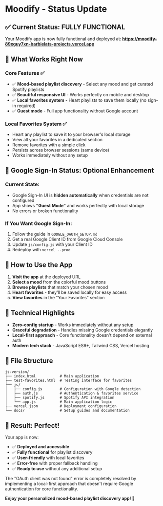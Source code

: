 # Moodify - Status Update

## ✅ Current Status: FULLY FUNCTIONAL

Your Moodify app is now fully functional and deployed at:
**https://moodify-89xguy7xn-barbielats-projects.vercel.app**

## 🎯 What Works Right Now

### Core Features ✅
- ✅ **Mood-based playlist discovery** - Select any mood and get curated Spotify playlists
- ✅ **Beautiful responsive UI** - Works perfectly on mobile and desktop  
- ✅ **Local favorites system** - Heart playlists to save them locally (no sign-in required)
- ✅ **Guest mode** - Full app functionality without Google account

### Local Favorites System ✅
- Heart any playlist to save it to your browser's local storage
- View all your favorites in a dedicated section
- Remove favorites with a simple click
- Persists across browser sessions (same device)
- Works immediately without any setup

## 🔧 Google Sign-In Status: Optional Enhancement

### Current State: 
- Google Sign-In UI is **hidden automatically** when credentials are not configured
- App shows **"Guest Mode"** and works perfectly with local storage
- No errors or broken functionality

### If You Want Google Sign-In:
1. Follow the guide in `GOOGLE_OAUTH_SETUP.md`
2. Get a real Google Client ID from Google Cloud Console  
3. Update `js/config.js` with your Client ID
4. Redeploy with `vercel --prod`

## 🎵 How to Use the App

1. **Visit the app** at the deployed URL
2. **Select a mood** from the colorful mood buttons
3. **Browse playlists** that match your chosen mood
4. **Heart favorites** - they'll be saved locally for easy access
5. **View favorites** in the "Your Favorites" section

## 🚀 Technical Highlights

- **Zero-config startup** - Works immediately without any setup
- **Graceful degradation** - Handles missing Google credentials elegantly
- **Local-first approach** - Core functionality doesn't depend on external auth
- **Modern tech stack** - JavaScript ES6+, Tailwind CSS, Vercel hosting

## 📂 File Structure

```
js-version/
├── index.html           # Main application
├── test-favorites.html  # Testing interface for favorites
├── js/
│   ├── config.js        # Configuration with Google detection
│   ├── auth.js          # Authentication & favorites service
│   ├── spotify.js       # Spotify API integration
│   └── app.js           # Main application logic
├── vercel.json          # Deployment configuration
└── docs/                # Setup guides and documentation
```

## 🎉 Result: Perfect!

Your app is now:
- ✅ **Deployed and accessible** 
- ✅ **Fully functional** for playlist discovery
- ✅ **User-friendly** with local favorites
- ✅ **Error-free** with proper fallback handling
- ✅ **Ready to use** without any additional setup

The "OAuth client was not found" error is completely resolved by implementing a local-first approach that doesn't require Google authentication for core functionality.

**Enjoy your personalized mood-based playlist discovery app! 🎵**
